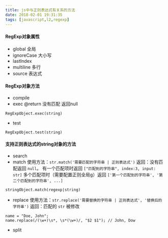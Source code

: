 ```yaml
---
title: js中与正则表达式有关系的方法
date: 2018-02-01 19:31:35
tags: [javascript,l2,regexp]
---
```


#### RegExp对象属性
* global 全局
* ignoreCase 大小写
* lastIndex
* multiline 多行
* source 表达式

#### RegExp对象方法
* compile
* exec
@return 没有匹配 返回null
```
RegExpObject.exec(string)
```
* test
```
RegExpObject.test(string)
```

#### 支持正则表达式的string对象的方法
* search
* match
使用方法：`str.match('需要匹配的字符串 | 正则表达式')`
返回：没有匹配返回 `null`。
有一个匹配项时返回 `["匹配到的字符串", index:3, input: str]`
多个匹配项时（需要配置正则全局g）返回 `['第一个匹配到的字符串', '第二个匹配到的字符串', ...]`
```
stringObject.match(regexp|string)
```
* replace
使用方法：`str.replace('需要替换的字符串 | 正则表达式', '替换后的字符串')`
返回：匹配的 `str` 被修改
```
name = "Doe, John";
name.replace(/(\w+)\s*, \s*(\w+)/, "$2 $1"); // John, Dow
```
* split
